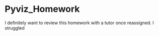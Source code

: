# Pyviz_Homework
I definitely want to review this homework with a tutor once reassigned. I struggled
